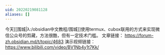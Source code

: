 ```yaml
---
uid: 20220219081128
aliases: []
---
```

今天[[围城|λ:/obsidian中文教程/围城]]使用termux、cubox联用的方式来实现微信公众号的剪藏，方法很酷，但有一定技术门槛。
文章链接： https://forum-zh.obsidian.md/t/topic/4683
演示视频链接： https://www.bilibili.com/video/BV1Nb4y1t7Kk/